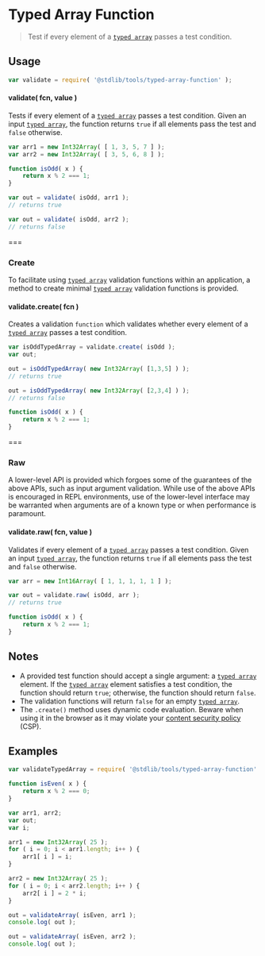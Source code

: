# Typed Array Function

> Test if every element of a [`typed array`][typed-array] passes a test condition.


<section class="usage">

## Usage

``` javascript
var validate = require( '@stdlib/tools/typed-array-function' );
```

<a name="validate"></a>
#### validate( fcn, value )

Tests if every element of a [`typed array`][typed-array] passes a test condition. Given an input [`typed array`][typed-array], the function returns `true` if all elements pass the test and `false` otherwise.

``` javascript
var arr1 = new Int32Array( [ 1, 3, 5, 7 ] );
var arr2 = new Int32Array( [ 3, 5, 6, 8 ] );

function isOdd( x ) {
    return x % 2 === 1;
}

var out = validate( isOdd, arr1 );
// returns true

var out = validate( isOdd, arr2 );
// returns false

```

===
### Create

To facilitate using [`typed array`][typed-array] validation functions within an application, a method to create minimal [`typed array`][typed-array] validation functions is provided.

#### validate.create( fcn )

Creates a validation `function` which validates whether every element of a [`typed array`][typed-array] passes a test condition.

``` javascript
var isOddTypedArray = validate.create( isOdd );
var out;

out = isOddTypedArray( new Int32Array( [1,3,5] ) );
// returns true

out = isOddTypedArray( new Int32Array( [2,3,4] ) );
// returns false

function isOdd( x ) {
    return x % 2 === 1;
}
```

===
### Raw

A lower-level API is provided which forgoes some of the guarantees of the above APIs, such as input argument validation. While use of the above APIs is encouraged in REPL environments, use of the lower-level interface may be warranted when arguments are of a known type or when performance is paramount.

#### validate.raw( fcn, value )

Validates if every element of a [`typed array`][typed-array] passes a test condition. Given an input [`typed array`][typed-array], the function returns `true` if all elements pass the test and `false` otherwise.

``` javascript
var arr = new Int16Array( [ 1, 1, 1, 1, 1 ] );

var out = validate.raw( isOdd, arr );
// returns true

function isOdd( x ) {
    return x % 2 === 1;
}
```

</section>

<!-- /.usage -->


<section class="notes">

## Notes

*    A provided test function should accept a single argument: a [`typed array`][typed-array] element. If the [`typed array`][typed-array] element satisfies a test condition, the function should return `true`; otherwise, the function should return `false`.
*    The validation functions will return `false` for an empty [`typed array`][typed-array].
*    The `.create()` method uses dynamic code evaluation. Beware when using it in the browser as it may violate your [content security policy][csp] (CSP).

</section>

<!-- /.notes -->


<section class="examples">

## Examples

``` javascript
var validateTypedArray = require( '@stdlib/tools/typed-array-function' );

function isEven( x ) {
    return x % 2 === 0;
}

var arr1, arr2;
var out;
var i;

arr1 = new Int32Array( 25 );
for ( i = 0; i < arr1.length; i++ ) {
    arr1[ i ] = i;
}

arr2 = new Int32Array( 25 );
for ( i = 0; i < arr2.length; i++ ) {
    arr2[ i ] = 2 * i;
}

out = validateArray( isEven, arr1 );
console.log( out );

out = validateArray( isEven, arr2 );
console.log( out );
```

</section>

<!-- /.examples -->


<section class="links">

[csp]: https://developer.mozilla.org/en-US/docs/Web/Security/CSP
[typed-array]: https://developer.mozilla.org/en-US/docs/Web/JavaScript/Typed_arrays

</section>

<!-- /.links -->
